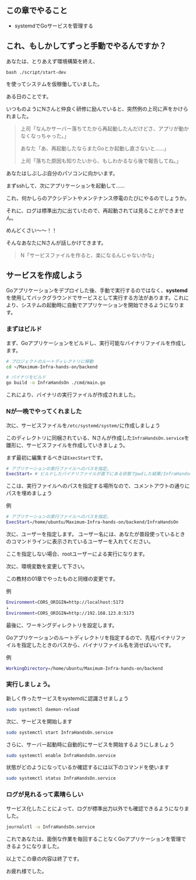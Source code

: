 ## この章でやること
- systemdでGoサービスを管理する

## これ、もしかしてずっと手動でやるんですか？
あなたは、とりあえず環境構築を終え、
```
bash ./script/start-dev
```
を使ってシステムを仮稼働していました。

ある日のことです。

いつものようにNさんと仲良く研修に励んでいると、突然例の上司に声をかけられました。

> 上司「なんかサーバー落ちてたから再起動したんだけどさ、アプリが動かなくなっちゃった。」
> 
> あなた「あ、再起動したならまたGoとか起動し直さないと……」
> 
> 上司「落ちた原因も知りたいから、もしわかるなら後で報告してね。」

あなたはしぶしぶ自分のパソコンに向かいます。

まずsshして、次にアプリケーションを起動して……

これ、何かしらのアクシデントやメンテナンス停電のたびにやるのでしょうか。

それに、ログは標準出力に出ていたので、再起動されては見ることができません。

めんどくさい〜〜！！

そんなあなたにNさんが話しかけてきます。
> N「サービスファイルを作ると、楽になるんじゃないかな」

## サービスを作成しよう
Goアプリケーションをデプロイした後、手動で実行するのではなく、**systemd**を使用してバックグラウンドでサービスとして実行する方法があります。これにより、システムの起動時に自動でアプリケーションを開始できるようになります。

### まずはビルド
まず、Goアプリケーションをビルドし、実行可能なバイナリファイルを作成します。

```bash
# プロジェクトのルートディレクトリに移動
cd ~/Maximum-Infra-hands-on/backend

# バイナリをビルド
go build -o InfraHandsOn ./cmd/main.go
```
これにより、バイナリの実行ファイルが作成されました。

### Nが一晩でやってくれました

次に、サービスファイルを`/etc/systemd/system/`に作成しましょう

このディレクトリに同梱されている、Nさんが作成した`InfraHandsOn.service`を雛形に、サービスファイルを作成していきましょう。

まず最初に編集するべきは`ExecStart`です。
```bash
# アプリケーションの実行ファイルへのパスを指定。
ExecStart= # ビルドしたバイナリファイルが直下にある状態でpwdした結果/InfraHandsOn
```
ここは、実行ファイルへのパスを指定する場所なので、コメントアウトの通りにパスを埋めましょう

例
```bash
# アプリケーションの実行ファイルへのパスを指定。
ExecStart=/home/ubuntu/Maximum-Infra-hands-on/backend/InfraHandsOn
```
次に、ユーザーを指定します。
ユーザー名には、あなたが普段使っているときのコマンドラインに表示されているユーザーを入れてください。

ここを指定しない場合、rootユーザーによる実行になります。

次に、環境変数を変更して下さい。

この教材の01章でやったものと同様の変更です。

例
```bash
Environment=CORS_ORIGIN=http://localhost:5173
↓
Environment=CORS_ORIGIN=http://192.168.123.8:5173
```

最後に、ワーキングディレクトリを設定します。

Goアプリケーションのルートディレクトリを指定するので、先程バイナリファイルを指定したときのパスから、バイナリファイル名を消せばいいです。

例
```bash
WorkingDirectory=/home/ubuntu/Maximum-Infra-hands-on/backend
```

### 実行しましょう。
新しく作ったサービスをsystemdに認識させましょう
```bash
sudo systemctl daemon-reload
```

次に、サービスを開始します
```bash
sudo systemctl start InfraHandsOn.service
```

さらに、サーバー起動時に自動的にサービスを開始するようにしましょう
```bash
sudo systemctl enable InfraHandsOn.service
```

状態がどのようになっているか確認するには以下のコマンドを使います
```bash
sudo systemctl status InfraHandsOn.service
```

### ログが見れるって素晴らしい
サービス化したことによって、ログが標準出力以外でも確認できるようになりました。

```bash
journalctl -u InfraHandsOn.service
```

これであなたは、面倒な作業を毎回することなくGoアプリケーションを管理できるようになりました。

以上でこの章の内容は終了です。

お疲れ様でした。